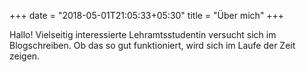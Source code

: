 +++
date = "2018-05-01T21:05:33+05:30"
title = "Über mich"
+++

Hallo!
Vielseitig interessierte Lehramtsstudentin versucht sich im Blogschreiben.
Ob das so gut funktioniert, wird sich im Laufe der Zeit zeigen.
